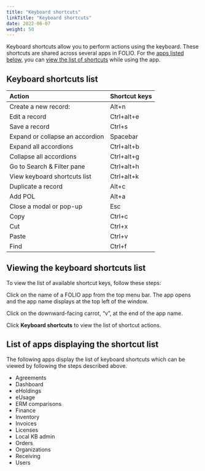 ```yaml
---
title: "Keyboard shortcuts"
linkTitle: "Keyboard shortcuts"
date: 2022-06-07
weight: 50
---
```


Keyboard shortcuts allow you to perform actions using the keyboard.  These shortcuts are shared across several apps in FOLIO.  For the [apps listed below](#list-of-apps-displaying-shortcuts), you can [view the list of shortcuts](#viewing-the-keyboard-shortcuts-list) while using the app.  

## Keyboard shortcuts list
 
| Action                           | Shortcut keys |
| :------------------------------- | :------------ |
| Create a new record:             | Alt+n         |
| Edit a record                    | Ctrl+alt+e    |
| Save a record                    | Ctrl+s        |
| Expand or collapse an accordion  | Spacebar      |
| Expand all accordions            | Ctrl+alt+b    |
| Collapse all accordions          | Ctrl+alt+g    |
| Go to Search & Filter pane       | Ctrl+alt+h    |
| View keyboard shortcuts list     | Ctrl+alt+k    |
| Duplicate a record               | Alt+c         |
| Add POL                          | Alt+a         |
| Close a modal or pop-up          | Esc           |
| Copy                             | Ctrl+c        |
| Cut                              | Ctrl+x        |
| Paste                            | Ctrl+v        |
| Find                             | Ctrl+f        |
 
 
 

## Viewing the keyboard shortcuts list 

To view the list of available shortcut keys, follow these steps:
 
Click on the name of a FOLIO app from the top menu bar.  The app opens and the app name displays at the top left of the window.
 
Click on the downward-facing carrot, “v”, at the end of the app name.  
 
Click **Keyboard shortcuts** to view the list of shortcut actions.


## List of apps displaying the shortcut list

The following apps display the list of keyboard shortcuts which can be viewed by following the steps described above.  

*   Agreements
*   Dashboard
*   eHoldings
*   eUsage
*   ERM comparisons
*   Finance
*   Inventory
*   Invoices
*   Licenses
*   Local KB admin
*   Orders
*   Organizations
*   Receiving
*   Users
